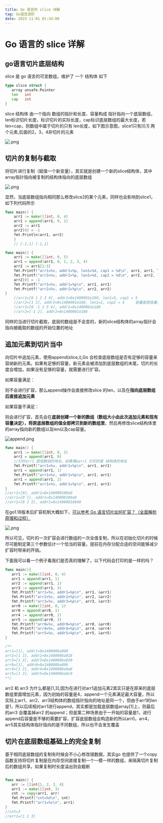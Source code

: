 ```yaml
---
title: Go 语言的 slice 详解
tag: Go语言进阶
date: 2025-11-01 01:34:00
---
```


# Go 语言的 slice 详解

## go语言切片底层结构

slice 是 go 语言的可变数组，维护了 一个 结构体 如下

```go
type slice struct {
   array unsafe.Pointer
   len   int
   cap   int
}
```

slice 结构体 由一个指向 数组的指针和长度、容量构成 指针指向一个底层数组，len标识切片长度，标识切片的实际长度，cap标识底层数组的最大长度，若len\<cap，则数组中属于切片的只有 len长度，如下图示意图，slice1只有\[0,1] 两个元素,后面的2，3，4非切片的元素

![.png](https://s2.loli.net/2025/10/31/XJlK4W3dNo95zPM.png)

## 切片的复制与截取

将切片进行复制（赋值一个新变量），其实就是创建一个新的slice结构体，其中array指针指向被复制的结构体指向的底层数组

![.png](https://s2.loli.net/2025/10/31/imWnsAthq5NO8wD.png)

显然，当底层数组指向相同那么修改slice2的某个元素，同样也会影响到slice1，如下列代码所示

```go
func main() {
    arr1 := make([]int, 0, 4)
	arr1 = append(arr1, 0, 1)
	arr2 := arr1
	arr2[0] = -1
	fmt.Println(arr1, arr2)
	}
    // [-1,1] [-1,1]
```

```go
func main() {
	arr1 := make([]int, 0, 5)
	arr1 = append(arr1, 0, 1, 2, 3, 4)
	arr2 := arr1[1:3]
	fmt.Printf("arr1=%v, addr1=%p, len1=%d, cap1 = %d\n", arr1, arr1, len(arr1), cap(arr1))
	fmt.Printf("arr2=%v, addr2=%p, len1=%d, cap2 = %d\n", arr2, arr2, len(arr2), cap(arr2))
	arr2[0] = -1
	fmt.Printf("arr1=%v, addr1=%p\n", arr1, arr1)
	fmt.Printf("arr2=%v, addr2=%p\n", arr2, arr2)
}
	//arr1=[0 1 2 3 4], addr1=0x1400001e180, len1=5, cap1 = 5
	//arr2=[1 2], addr2=0x1400001e188, len1=2, cap2 = 4     容量是原容量减去被截取的元素数量
	//arr1=[0 -1 2 3 4], addr1=0x1400001e180
	//arr2=[-1 2], addr2=0x1400001e188
```

同样的当进行切片截取，底层的数组是不会变的，新的slice结构体的array指针会指向被截取的数组的开始位置的地址

## 追加元素到切片当中

向切片中追加元素，使用append(slice,i),Go 会检查底层数组是否有足够的容量来容纳新的元素。如果有足够的容量，新元素会被添加到底层数组的末尾，切片的长度会增加。如果没有足够的容量，就需要进行扩容。

如果容量满足：

则不会进行扩容，那么append操作会直接修改slice 的len，以及在**指向底层数组后直接追加元素**

如果容量不满足：

则会进行扩容，首先会在**底层创建一个新的数组（数组大小由此次追加元素和现有容量决定），将原底层数组的值全部拷贝到新的数组里**，然后再修改slice结构体里的array指向新的数组以及len以及cap容量。

![append.png](https://s2.loli.net/2025/11/01/EQBuadUwzWcjGtO.png)

```go
func main() {
	arr1 := make([]int, 0, 2)
	arr1 = append(arr1, 0)
	//打印arr1 底层数组的地址，如果填&arr1 打印的是 结构体的地址
	fmt.Printf("arr1=%v, addr1=%p\n", arr1, arr1)
	arr1 = append(arr1, 1)
	fmt.Printf("arr1=%v, addr1=%p\n", arr1, arr1)
	arr1 = append(arr1, 2)
	fmt.Printf("arr1=%v, addr1=%p\n", arr1, arr1)
}
//arr1=[0], addr1=0x140000100a0
//arr1=[0 1], addr1=0x140000100a0
//arr1=[0 1 2], addr1=0x14000016040
```

在go1.18版本后扩容机制大概如下，[可以参考 Go 语言切片如何扩容？（全面解析原理和过程）](https://developer.aliyun.com/article/1509760)

![.png](https://ucc.alicdn.com/pic/developer-ecology/wrp43id6ygvkg_dbbb7a08cd394e32b906dbccc8e81997.png?x-oss-process=image%2Fresize%2Cw_1400%2Cm_lfit%2Fformat%2Cwebp)

所以可见，切片的一次扩容会进行数组的一次全值复制，所以在初始化切片的时候尽可能制定第三个参数估计一个恰当的容量，提前在内存分配合适的空间能够减少扩容时带来的开销。

下面我可以看一个例子看我们是否真的理解了。以下代码会打印的是一样的吗？

```go
func main(){
   arr1 := make([]int, 0, 4)
   arr1 = append(arr1, 1)
   arr2 := append(arr1, 2)
   arr3 := append(arr1, 3)
   fmt.Printf("arr1=%v, addr1=%p\n", arr1, &arr1)
   fmt.Printf("arr2=%v, addr2=%p\n", arr2, &arr2)
   fmt.Printf("arr3=%v, addr3=%p\n", arr3, &arr3)
   arr0 := make([]int, 0, 1)
   arr0 = append(arr0, 1)
   arr4 := append(arr0, 2)
   arr5 := append(arr0, 3)
   fmt.Printf("arr0=%v, addr0=%p\n", arr0, &arr0)
   fmt.Printf("arr4=%v, addr4=%p\n", arr4, &arr4)
   fmt.Printf("arr5=%v, addr5=%p\n", arr5, &arr5)
}

/**
arr1=[1], addr1=0x140000ba000
arr2=[1 3], addr2=0x140000ba018
arr3=[1 3], addr3=0x140000ba030
arr0=[1], addr0=0x140000ba090
arr4=[1 2], addr4=0x140000ba0a8
arr5=[1 3], addr5=0x140000ba0c0
**/
```
arr2 和 arr3 为什么都是[1,3];因为在进行对arr1追加元素2其实只是在原来的底层数组里面增加元素，因为初始的容量是4，append一个元素满足最大容量，所以实际上arr1、arr2、arr3结构体的数组指针指向的地址是同一个，但由于arr1的len是1，所以后续相对arr1进行append，其实都是加载底层数组array[1]上，则最后的arr3 会覆盖掉arr2 的append；但是第二种场景由于一开始的容量是1，进行append后容量是不够的需要扩容，扩容底层数组会构造新的所以arr0，arr4，arr5其实结构体指针指向的是不同数组，所以也不会发生覆盖

## 切片在底层数组基础上的完全复制
基于相同底层数组的复制有时候会不小心修改错数据，其实go 也提供了一个copy函数支持将切片复制是在内存空间直接复制一个一模一样的数组，来隔离切片复制后的数组共享。如果复制时长度溢出则会截断

```go

func main() {
   arr := []int{1, 2, 3, 4}
   arr1 := make([]int, 3)
   cnt := copy(arr1, arr)
   fmt.Printf("cnt=%d\n", cnt)
   fmt.Printf("arr1=%v\n", arr1)
}
//cnt=3
//arr1=[1 2 3]
```

